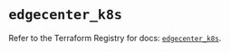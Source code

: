 # `edgecenter_k8s`

Refer to the Terraform Registry for docs: [`edgecenter_k8s`](https://registry.terraform.io/providers/edge-center/edgecenter/0.10.3/docs/resources/k8s).

